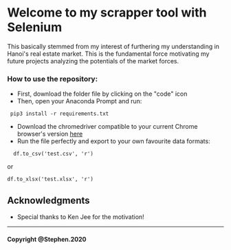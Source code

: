 # Welcome to my scrapper tool with Selenium 
This basically stemmed from my interest of furthering my understanding in Hanoi's real estate market. This is the fundamental force motivating my future projects analyzing the potentials of the market forces. 
### How to use the repository: 
+ First, download the folder file by clicking on the "code" icon 
+ Then, open your Anaconda Prompt and run: 
```
 pip3 install -r requirements.txt
```
+ Download the chromedriver compatible to your current Chrome browser's version [here](https://chromedriver.chromium.org/downloads)
+ Run the file perfectly and export to your own favourite data formats:
 
 ```
   df.to_csv('test.csv', 'r')
   ```
or
            
```
df.to_xlsx('test.xlsx', 'r')
```

## Acknowledgments

* Special thanks to Ken Jee for the motivation!
----------------------------------------------------------------------

#### Copyright @Stephen.2020 
